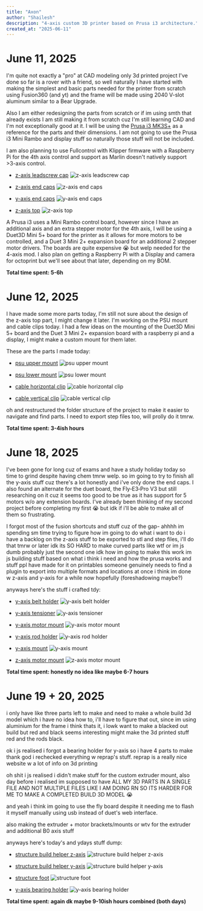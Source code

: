 ```yaml
---
title: "Axon"
author: "Shailesh"
description: "4-axis custom 3D printer based on Prusa i3 architecture."
created_at: "2025-06-11"
---
```


# June 11, 2025

I'm quite not exactly a "pro" at CAD modeling only 3d printed project I've done so far is a rover with a friend, so well naturally I have started with making the simplest and basic parts needed for the printer from scratch using Fusion360 (and yt) and the frame will be made using 2040 V-slot aluminum similar to a Bear Upgrade.

Also I am either redesigning the parts from scratch or if im using smth that already exists I am still making it from scratch cuz I'm still learning CAD and I'm not exceptionally good at it. I will be using the [Prusa i3 MK3S+](https://www.printables.com/model/57217-i3-mk3s-printable-parts) as a reference for the parts and their dimensions. I am not going to use the Prusa i3 Mini Rambo and display stuff so naturally those stuff will not be included.

I am also planning to use Fullcontrol with Klipper firmware with a Raspberry Pi for the 4th axis control and support as Marlin doesn't natively support >3-axis control.

- [z-axis leadscrew cap](https://a360.co/3HE5PBH)
![z-axis leadscrew cap](images/journal/june-11/z-axis_leadscrew_cap.png)

- [z-axis end caps](https://a360.co/4dXiFXP)
![z-axis end caps](images/journal/june-11/z-axis_end_caps.png)

- [y-axis end caps](https://a360.co/45oOS8p)
![y-axis end caps](images/journal/june-11/y-axis_end_caps.png)

- [z-axis top](https://a360.co/43T0UEn)
![z-axis top](images/journal/june-11/z-axis_top.png)

A Prusa i3 uses a Mini Rambo control board, however since I have an additional axis and an extra stepper motor for the 4th axis, I will be using a Duet3D Mini 5+ board for the printer as it allows for more motors to be controlled, and a Duet 3 Mini 2+ expansion board for an additional 2 stepper motor drivers. The boards are quite expensive 😭 but welp needed for the 4-axis mod. I also plan on getting a Raspberry Pi with a Display and camera for octoprint but we'll see about that later, depending on my BOM.

**Total time spent: 5-6h**

# June 12, 2025

I have made some more parts today, I'm still not sure about the design of the z-axis top part, I might change it later. I'm working on the PSU mount and cable clips today. I had a few ideas on the mounting of the Duet3D Mini 5+ board and the Duet 3 Mini 2+ expansion board with a raspberry pi and a display, I might make a custom mount for them later.

These are the parts I made today:

- [psu upper mount](https://a360.co/4jLz3fi)
![psu upper mount](images/journal/june-12/psu_upper_mount.png)

- [psu lower mount](https://a360.co/3HT5qLH)
![psu lower mount](images/journal/june-12/psu_lower_mount.png)

- [cable horizontal clip](https://a360.co/4600grg)
![cable horizontal clip](images/journal/june-12/cable_horizontal_clip.png)

- [cable vertical clip](https://a360.co/4e1TbZw)
![cable vertical clip](images/journal/june-12/cable_vertical_clip.png)

oh and restructured the folder structure of the project to make it easier to navigate and find parts. I need to export step files too, will prolly do it tmrw.

**Total time spent: 3-4ish hours**

# June 18, 2025

I've been gone for long cuz of exams and have a study holiday today so time to grind despite having chem tmrw welp. so im going to try to finish all the y-axis stuff cuz there's a lot honestly and i've only done the end caps. I also found an alternate for the duet board, the Fly‑E3‑Pro V3 but still researching on it cuz it seems too good to be true as it has support for 5 motors w/o any extension boards. I've already been thinking of my second project before completing my first 😭 but idk if i'll be able to make all of them so frustrating.

I forgot most of the fusion shortcuts and stuff cuz of the gap-
ahhhh im spending sm time trying to figure how im going to do what i want to do
i have a backlog on the z-axis stuff to be exported to stl and step files, i'll do that tmrw or later idk
its SO HARD to make curved parts like wtf or im js dumb probably just the second one
idk how im going to make this work im js building stuff based on what i think i need and how the prusa works and stuff ppl have made for it on printables 
someone genuinely needs to find a plugin to export into multiple formats and locations at once
i think im done w z-axis and y-axis for a while now hopefully (foreshadowing maybe?)

anyways here's the stuff i crafted tdy:

- [y-axis belt holder](https://a360.co/3SXdeyr)
![y-axis belt holder](images/journal/june-18/y-axis_belt_holder.png)

- [y-axis tensioner](https://a360.co/4ldDb9c)
![y-axis tensioner](images/journal/june-18/y-axis_tensioner.png)

- [y-axis motor mount](https://a360.co/3FHImza)
![y-axis motor mount](images/journal/june-18/y-axis_motor_mount.png)

- [y-axis rod holder](https://a360.co/3HMG16q)
![y-axis rod holder](images/journal/june-18/y-axis_rod_holder.png)

- [y-axis mount](https://a360.co/43Ntb0r)
![y-axis mount](images/journal/june-18/y-axis_mount.png)

- [z-axis motor mount](https://a360.co/3HNQtec)
![z-axis motor mount](images/journal/june-18/z-axis_motor_mount.png)

**Total time spent: honestly no idea like maybe 6-7 hours**

# June 19 + 20, 2025

i only have like three parts left to make and need to make a whole build 3d model which i have no idea how to, i'll have to figure that out, since im using aluminium for the frame i think thats it, i lowk want to make a blacked out build but red and black seems interesting might make the 3d printed stuff red and the rods black. 

ok i js realised i forgot a bearing holder for y-axis so i have 4 parts to make thank god i rechecked everything w reprap's stuff. reprap is a really nice website w a lot of info on 3d printing

oh shit i js realised i didn't make stuff for the custom extruder mount,
also day before i realised im supposed to have ALL MY 3D PARTS IN A SINGLE FILE AND NOT MULTIPLE FILES LIKE I AM DOING RN SO ITS HARDER FOR ME TO MAKE A COMPLETED BUILD 3D MODEL 😭

and yeah i think im going to use the fly board despite it needing me to flash it myself manually using usb instead of duet's web interface.

also making the extruder + motor brackets/mounts or wtv for the extruder and additional B0 axis stuff

anyways here's today's and ydays stuff dump:

- [structure build helper z-axis](https://a360.co/4la7NrY)
![structure build helper z-axis](images/journal/june-19_20/structure_build_helper_-_z_axis.png)

- [structure build helper y-axis](https://a360.co/45shFsC)
![structure build helper y-axis](images/journal/june-19_20/structure_build_helper_-_y_axis.png)

- [structure foot](https://a360.co/4licj82)
![structure foot](images/journal/june-19_20/structure_foot.png)

- [y-axis bearing holder](https://a360.co/4ncoa9a)
![y-axis bearing holder](images/journal/june-19_20/y-axis_bearing_holder.png)

**Total time spent: again dk maybe 9-10ish hours combined (both days)**